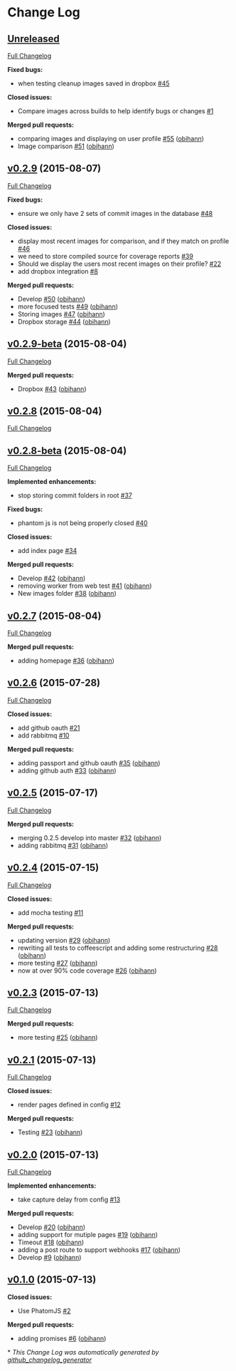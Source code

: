 # Change Log

## [Unreleased](https://github.com/tremble-js/tremble-js/tree/HEAD)

[Full Changelog](https://github.com/tremble-js/tremble-js/compare/v0.2.9...HEAD)

**Fixed bugs:**

- when testing cleanup images saved in dropbox [\#45](https://github.com/tremble-js/tremble-js/issues/45)

**Closed issues:**

- Compare images across builds to help identify bugs or changes [\#1](https://github.com/tremble-js/tremble-js/issues/1)

**Merged pull requests:**

- comparing images and displaying on user profile [\#55](https://github.com/tremble-js/tremble-js/pull/55) ([obihann](https://github.com/obihann))
- Image comparison [\#51](https://github.com/tremble-js/tremble-js/pull/51) ([obihann](https://github.com/obihann))

## [v0.2.9](https://github.com/tremble-js/tremble-js/tree/v0.2.9) (2015-08-07)
[Full Changelog](https://github.com/tremble-js/tremble-js/compare/v0.2.9-beta...v0.2.9)

**Fixed bugs:**

- ensure we only have 2 sets of commit images in the database [\#48](https://github.com/tremble-js/tremble-js/issues/48)

**Closed issues:**

- display most recent images for comparison, and if they match on profile [\#46](https://github.com/tremble-js/tremble-js/issues/46)
- we need to store compiled source for coverage reports [\#39](https://github.com/tremble-js/tremble-js/issues/39)
- Should we display the users most recent images on their profile? [\#22](https://github.com/tremble-js/tremble-js/issues/22)
- add dropbox integration [\#8](https://github.com/tremble-js/tremble-js/issues/8)

**Merged pull requests:**

- Develop [\#50](https://github.com/tremble-js/tremble-js/pull/50) ([obihann](https://github.com/obihann))
- more focused tests [\#49](https://github.com/tremble-js/tremble-js/pull/49) ([obihann](https://github.com/obihann))
- Storing images [\#47](https://github.com/tremble-js/tremble-js/pull/47) ([obihann](https://github.com/obihann))
- Dropbox storage [\#44](https://github.com/tremble-js/tremble-js/pull/44) ([obihann](https://github.com/obihann))

## [v0.2.9-beta](https://github.com/tremble-js/tremble-js/tree/v0.2.9-beta) (2015-08-04)
[Full Changelog](https://github.com/tremble-js/tremble-js/compare/v0.2.8...v0.2.9-beta)

**Merged pull requests:**

- Dropbox [\#43](https://github.com/tremble-js/tremble-js/pull/43) ([obihann](https://github.com/obihann))

## [v0.2.8](https://github.com/tremble-js/tremble-js/tree/v0.2.8) (2015-08-04)
[Full Changelog](https://github.com/tremble-js/tremble-js/compare/v0.2.8-beta...v0.2.8)

## [v0.2.8-beta](https://github.com/tremble-js/tremble-js/tree/v0.2.8-beta) (2015-08-04)
[Full Changelog](https://github.com/tremble-js/tremble-js/compare/v0.2.7...v0.2.8-beta)

**Implemented enhancements:**

- stop storing commit folders in root [\#37](https://github.com/tremble-js/tremble-js/issues/37)

**Fixed bugs:**

- phantom js is not being properly closed [\#40](https://github.com/tremble-js/tremble-js/issues/40)

**Closed issues:**

- add index page [\#34](https://github.com/tremble-js/tremble-js/issues/34)

**Merged pull requests:**

- Develop [\#42](https://github.com/tremble-js/tremble-js/pull/42) ([obihann](https://github.com/obihann))
- removing worker from web test [\#41](https://github.com/tremble-js/tremble-js/pull/41) ([obihann](https://github.com/obihann))
- New images folder [\#38](https://github.com/tremble-js/tremble-js/pull/38) ([obihann](https://github.com/obihann))

## [v0.2.7](https://github.com/tremble-js/tremble-js/tree/v0.2.7) (2015-08-04)
[Full Changelog](https://github.com/tremble-js/tremble-js/compare/v0.2.6...v0.2.7)

**Merged pull requests:**

- adding homepage [\#36](https://github.com/tremble-js/tremble-js/pull/36) ([obihann](https://github.com/obihann))

## [v0.2.6](https://github.com/tremble-js/tremble-js/tree/v0.2.6) (2015-07-28)
[Full Changelog](https://github.com/tremble-js/tremble-js/compare/v0.2.5...v0.2.6)

**Closed issues:**

- add github oauth [\#21](https://github.com/tremble-js/tremble-js/issues/21)
- add rabbitmq [\#10](https://github.com/tremble-js/tremble-js/issues/10)

**Merged pull requests:**

- adding passport and github oauth [\#35](https://github.com/tremble-js/tremble-js/pull/35) ([obihann](https://github.com/obihann))
- adding github auth [\#33](https://github.com/tremble-js/tremble-js/pull/33) ([obihann](https://github.com/obihann))

## [v0.2.5](https://github.com/tremble-js/tremble-js/tree/v0.2.5) (2015-07-17)
[Full Changelog](https://github.com/tremble-js/tremble-js/compare/v0.2.4...v0.2.5)

**Merged pull requests:**

- merging 0.2.5 develop into master [\#32](https://github.com/tremble-js/tremble-js/pull/32) ([obihann](https://github.com/obihann))
- adding rabbitmq [\#31](https://github.com/tremble-js/tremble-js/pull/31) ([obihann](https://github.com/obihann))

## [v0.2.4](https://github.com/tremble-js/tremble-js/tree/v0.2.4) (2015-07-15)
[Full Changelog](https://github.com/tremble-js/tremble-js/compare/v0.2.3...v0.2.4)

**Closed issues:**

- add mocha testing [\#11](https://github.com/tremble-js/tremble-js/issues/11)

**Merged pull requests:**

- updating version [\#29](https://github.com/tremble-js/tremble-js/pull/29) ([obihann](https://github.com/obihann))
- rewriting all tests to coffeescript and adding some restructuring [\#28](https://github.com/tremble-js/tremble-js/pull/28) ([obihann](https://github.com/obihann))
- more testing [\#27](https://github.com/tremble-js/tremble-js/pull/27) ([obihann](https://github.com/obihann))
- now at over 90% code coverage [\#26](https://github.com/tremble-js/tremble-js/pull/26) ([obihann](https://github.com/obihann))

## [v0.2.3](https://github.com/tremble-js/tremble-js/tree/v0.2.3) (2015-07-13)
[Full Changelog](https://github.com/tremble-js/tremble-js/compare/v0.2.1...v0.2.3)

**Merged pull requests:**

- more testing [\#25](https://github.com/tremble-js/tremble-js/pull/25) ([obihann](https://github.com/obihann))

## [v0.2.1](https://github.com/tremble-js/tremble-js/tree/v0.2.1) (2015-07-13)
[Full Changelog](https://github.com/tremble-js/tremble-js/compare/v0.2.0...v0.2.1)

**Closed issues:**

- render pages defined in config [\#12](https://github.com/tremble-js/tremble-js/issues/12)

**Merged pull requests:**

- Testing [\#23](https://github.com/tremble-js/tremble-js/pull/23) ([obihann](https://github.com/obihann))

## [v0.2.0](https://github.com/tremble-js/tremble-js/tree/v0.2.0) (2015-07-13)
[Full Changelog](https://github.com/tremble-js/tremble-js/compare/v0.1.0...v0.2.0)

**Implemented enhancements:**

- take capture delay from config [\#13](https://github.com/tremble-js/tremble-js/issues/13)

**Merged pull requests:**

- Develop [\#20](https://github.com/tremble-js/tremble-js/pull/20) ([obihann](https://github.com/obihann))
- adding support for mutiple pages [\#19](https://github.com/tremble-js/tremble-js/pull/19) ([obihann](https://github.com/obihann))
- Timeout [\#18](https://github.com/tremble-js/tremble-js/pull/18) ([obihann](https://github.com/obihann))
- adding a post route to support webhooks [\#17](https://github.com/tremble-js/tremble-js/pull/17) ([obihann](https://github.com/obihann))
- Develop [\#9](https://github.com/tremble-js/tremble-js/pull/9) ([obihann](https://github.com/obihann))

## [v0.1.0](https://github.com/tremble-js/tremble-js/tree/v0.1.0) (2015-07-13)
**Closed issues:**

- Use PhatomJS [\#2](https://github.com/tremble-js/tremble-js/issues/2)

**Merged pull requests:**

- adding promises [\#6](https://github.com/tremble-js/tremble-js/pull/6) ([obihann](https://github.com/obihann))



\* *This Change Log was automatically generated by [github_changelog_generator](https://github.com/skywinder/Github-Changelog-Generator)*